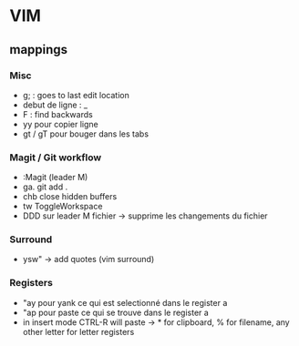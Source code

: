 # VIM

## mappings
### Misc
- g; : goes to last edit location
- debut de ligne : _
- F : find backwards
- yy pour copier ligne
- gt / gT pour bouger dans les tabs

### Magit / Git workflow
- :Magit (leader M)
- <leader>ga. git add .
- <leader>chb close hidden buffers
- <leader>tw ToggleWorkspace
- DDD sur leader M fichier -> supprime les changements du fichier

### Surround
- ysw" -> add quotes (vim surround)

### Registers
- "ay pour yank ce qui est selectionné dans le register a
- "ap pour paste ce qui se trouve dans le register a
- in insert mode CTRL-R will paste -> * for clipboard, % for filename, any other letter for letter registers
